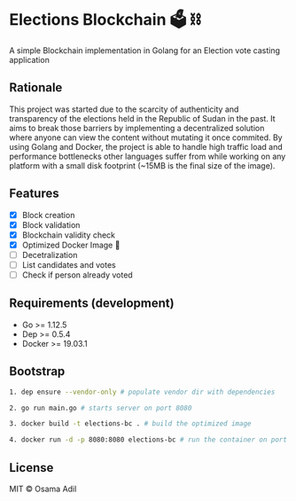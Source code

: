 # Elections Blockchain 🗳️ ⛓️

A simple Blockchain implementation in Golang for an Election vote casting application

## Rationale

This project was started due to the scarcity of authenticity and transparency of the elections held in the Republic of Sudan in the past. It aims to break those barriers by implementing a decentralized solution where anyone can view the content without mutating it once commited. By using Golang and Docker, the project is able to handle high traffic load and performance bottlenecks other languages suffer from while working on any platform with a small disk footprint (~15MB is the final size of the image).

## Features

- [x] Block creation
- [x] Block validation
- [x] Blockchain validity check
- [x] Optimized Docker Image 👏
- [ ] Decetralization
- [ ] List candidates and votes
- [ ] Check if person already voted

## Requirements (development)

- Go >= 1.12.5
- Dep >= 0.5.4
- Docker >= 19.03.1

## Bootstrap

```bash
1. dep ensure --vendor-only # populate vendor dir with dependencies

2. go run main.go # starts server on port 8080

3. docker build -t elections-bc . # build the optimized image

4. docker run -d -p 8080:8080 elections-bc # run the container on port 8080
```

## License

MIT &copy; Osama Adil

